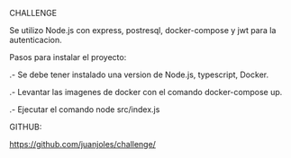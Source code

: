 CHALLENGE

Se utilizo Node.js con express, postresql, docker-compose y jwt para la autenticacion.

Pasos para instalar el proyecto:

.- Se debe tener instalado una version de Node.js, typescript, Docker.

.- Levantar las imagenes de docker con el comando docker-compose up.

.- Ejecutar el comando node src/index.js

GITHUB:

https://github.com/juanjoles/challenge/
